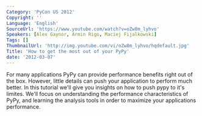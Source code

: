 ```yaml
---
Category: 'PyCon US 2012'
Copyright: ''
Language: 'English'
SourceUrl: 'https://www.youtube.com/watch?v=oZw8m_lyhvo'
Speakers: [Alex Gaynor, Armin Rigo, Maciej Fijalkowski]
Tags: []
ThumbnailUrl: 'http://img.youtube.com/vi/oZw8m_lyhvo/hqdefault.jpg'
Title: 'How to get the most out of your PyPy'
date: '2012-03-07'
---
```

For many applications PyPy can provide performance benefits right out of the
box. However, little details can push your application to perform much better.
In this tutorial we'll give you insights on how to push pypy to it's limites.
We'll focus on understanding the performance characteristics of PyPy, and
learning the analysis tools in order to maximize your applications
performance.
